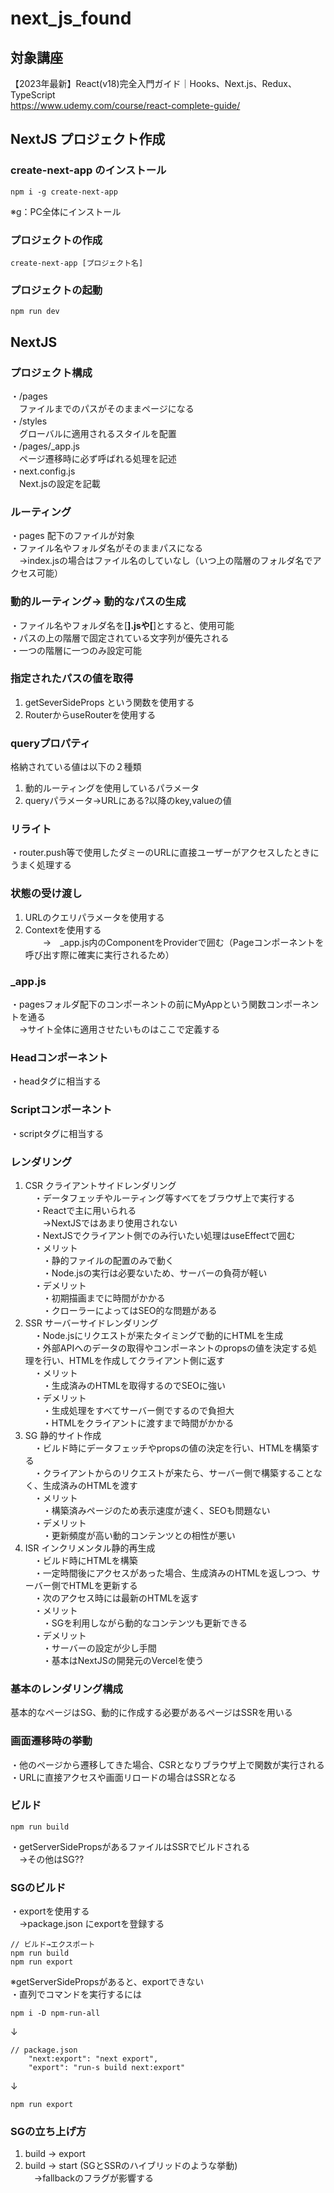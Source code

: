 # next_js_found
## 対象講座
【2023年最新】React(v18)完全入門ガイド｜Hooks、Next.js、Redux、TypeScript<br>
https://www.udemy.com/course/react-complete-guide/

## NextJS プロジェクト作成
### create-next-app のインストール
```
npm i -g create-next-app
```
※g：PC全体にインストール
### プロジェクトの作成
```
create-next-app [プロジェクト名]
```
### プロジェクトの起動
```
npm run dev
```

## NextJS
### プロジェクト構成
・/pages <br>
　ファイルまでのパスがそのままページになる<br>
・/styles<br>
　グローバルに適用されるスタイルを配置<br>
・/pages/_app.js<br>
　ページ遷移時に必ず呼ばれる処理を記述<br>
・next.config.js<br>
　Next.jsの設定を記載<br>

### ルーティング
・pages 配下のファイルが対象<br>
・ファイル名やフォルダ名がそのままパスになる<br>
　→index.jsの場合はファイル名のしていなし（いつ上の階層のフォルダ名でアクセス可能）

### 動的ルーティング→ 動的なパスの生成
・ファイル名やフォルダ名を[****].jsや[****]とすると、使用可能<br>
・パスの上の階層で固定されている文字列が優先される<br>
・一つの階層に一つのみ設定可能

### 指定されたパスの値を取得
1. getSeverSideProps という関数を使用する<br>
2. RouterからuseRouterを使用する

### queryプロパティ
格納されている値は以下の２種類<br>
1. 動的ルーティングを使用しているパラメータ<br>
2. queryパラメータ→URLにある?以降のkey,valueの値<br>

### リライト
・router.push等で使用したダミーのURLに直接ユーザーがアクセスしたときにうまく処理する

### 状態の受け渡し
1. URLのクエリパラメータを使用する<br>
2. Contextを使用する<br>
　　→　_app.js内のComponentをProviderで囲む（Pageコンポーネントを呼び出す際に確実に実行されるため）

### _app.js
・pagesフォルダ配下のコンポーネントの前にMyAppという関数コンポーネントを通る<br>
　→サイト全体に適用させたいものはここで定義する

### Headコンポーネント
・headタグに相当する

### Scriptコンポーネント
・scriptタグに相当する

### レンダリング
1. CSR クライアントサイドレンダリング<br>
　・データフェッチやルーティング等すべてをブラウザ上で実行する<br>
　・Reactで主に用いられる<br>
　　→NextJSではあまり使用されない<br>
　・NextJSでクライアント側でのみ行いたい処理はuseEffectで囲む<br>
　・メリット<br>
　　・静的ファイルの配置のみで動く<br>
　　・Node.jsの実行は必要ないため、サーバーの負荷が軽い<br>
　・デメリット<br>
　　・初期描画までに時間がかかる<br>
　　・クローラーによってはSEO的な問題がある<br>
2. SSR サーバーサイドレンダリング<br>
　・Node.jsにリクエストが来たタイミングで動的にHTMLを生成<br>
　・外部APIへのデータの取得やコンポーネントのpropsの値を決定する処理を行い、HTMLを作成してクライアント側に返す<br>
　・メリット<br>
　　・生成済みのHTMLを取得するのでSEOに強い<br>
　・デメリット<br>
　　・生成処理をすべてサーバー側でするので負担大<br>
　　・HTMLをクライアントに渡すまで時間がかかる<br>
3. SG  静的サイト作成<br>
　・ビルド時にデータフェッチやpropsの値の決定を行い、HTMLを構築する<br>
　・クライアントからのリクエストが来たら、サーバー側で構築することなく、生成済みのHTMLを渡す<br>
　・メリット<br>
　　・構築済みページのため表示速度が速く、SEOも問題ない<br>
　・デメリット<br>
　　・更新頻度が高い動的コンテンツとの相性が悪い<br>
4. ISR インクリメンタル静的再生成<br>
　・ビルド時にHTMLを構築<br>
　・一定時間後にアクセスがあった場合、生成済みのHTMLを返しつつ、サーバー側でHTMLを更新する<br>
　・次のアクセス時には最新のHTMLを返す<br>
　・メリット<br>
　　・SGを利用しながら動的なコンテンツも更新できる<br>
　・デメリット<br>
　　・サーバーの設定が少し手間<br>
　　・基本はNextJSの開発元のVercelを使う

### 基本のレンダリング構成
基本的なページはSG、動的に作成する必要があるページはSSRを用いる<br>

### 画面遷移時の挙動
・他のページから遷移してきた場合、CSRとなりブラウザ上で関数が実行される<br>
・URLに直接アクセスや画面リロードの場合はSSRとなる

### ビルド
```
npm run build
```
・getServerSidePropsがあるファイルはSSRでビルドされる<br>
　→その他はSG??

### SGのビルド
・exportを使用する<br>
　→package.json にexportを登録する
```
// ビルド→エクスポート
npm run build
npm run export
```
※getServerSidePropsがあると、exportできない<br>
・直列でコマンドを実行するには
```
npm i -D npm-run-all
```
↓
```
// package.json
    "next:export": "next export",
    "export": "run-s build next:export"
```
↓
```
npm run export
```

### SGの立ち上げ方
1. build → export <br>
2. build → start (SGとSSRのハイブリッドのような挙動) <br>
　→fallbackのフラグが影響する
